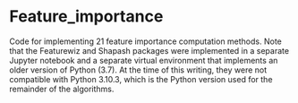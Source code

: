 # Feature_importance
Code for implementing 21 feature importance computation methods. Note that the
Featurewiz and Shapash packages were implemented in a separate Jupyter notebook
and a separate virtual environment that implements an older version of Python (3.7).
At the time of this writing, they were not compatible with Python 3.10.3, which is the Python version used for the remainder of the algorithms.
